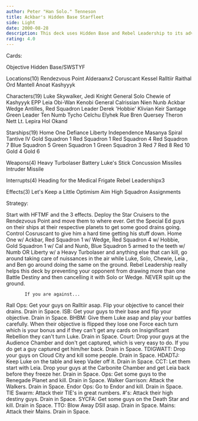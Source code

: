 ```yaml
---
author: Peter "Han Solo." Tenneson
title: Ackbar's Hidden Base Starfleet
side: Light
date: 2000-08-28
description: This deck uses Hidden Base and Rebel Leadership to its advantage.
rating: 4.0
---
```

Cards: 

Objective
Hidden Base/SWSTYF

Locations(10)
Rendezvous Point
Alderaanx2
Coruscant
Kessel
Ralltiir
Raithal
Ord Mantell
Anoat
Kashyyyk

Characters(19)
Luke Skywalker, Jedi Knight
General Solo
Chewie of Kashyyyk
EPP Leia
Obi-Wan Kenobi
General Calrissian
Nien Nunb
Ackbar
Wedge Antilles, Red Squadron Leader
Derek 'Hobbie' Klivian
Keir Santage
Green Leader
Ten Numb
Tycho Celchu
Elyhek Rue
Bren Quersey
Theron Nett
Lt. Lepira
Hol Okand

Starships(19)
Home One
Defiance
Liberty
Independence
Masanya
Spiral
Tantive IV
Gold Squadron 1
Red Squadron 1
Red Squadron 4
Red Squadron 7
Blue Squadron 5
Green Squadron 1
Green Squadron 3
Red 7
Red 8
Red 10
Gold 4
Gold 6

Weapons(4)
Heavy Turbolaser Battery
Luke's Stick
Concussion Missiles
Intruder Missile

Interrupts(4)
Heading for the Medical Frigate
Rebel Leadershipx3

Effects(3)
Let's Keep a Little Optimism
Aim High
Squadron Assignments

Strategy: 

Start with HFTMF and the 3 effects.  Deploy the Star Cruisers to the Rendezvous Point and move them to where ever.  Get the Special Ed guys on their ships at their respective planets to get some good drains going.  Control Cosruscant to give him a hard time getting his stuff down.  Home One w/ Ackbar, Red Squadron 1 w/ Wedge, Red Squadron 4 w/ Hobbie, Gold Squadron 1 w/ Cal and Nunb, Blue Squadron 5 armed to the teeth w/ Numb OR Liberty w/ a Heavy Turbolaser and anything else that can kill, go around taking care of nuissances in the air while Luke, Solo, Chewie, Leia , and Ben go around doing the same on the ground.  Rebel Leadership really helps this deck by preventing your opponent from drawing more than one Battle Destiny and then cancelling it with Solo or Wedge.  NEVER split up the ground.

	       If you are against...
Rall Ops: Get your guys on Ralltiir asap.  Flip your objective to cancel their drains.	Drain in Space.
ISB: Get your guys to their base and flip your objective.  Drain in Space.
BHBM: Give them Luke asap and play your battles carefully.  When their objective is flipped they lose one Force each turn which is your bonus and if they can't get any cards on Insignificant Rebellion they can't turn Luke.  Drain in Space.
Court: Drop your guys at the Audience Chamber and don't get captured, which is very easy to do.  If you do get a guy captured get him/her back.  Drain in Space.
TDIGWATT: Drop your guys on Cloud City and kill some people.  Drain in Space.
HDADTJ: Keep Luke on the table and keep Vader off it.  Drain in Space.
CCT: Let them start with Leia.	Drop your guys at the Carbonite Chamber and get Leia back before they freeze her.  Drain in Space.
Ops: Get some guys to the Renegade Planet and kill.  Drain in Space.
Walker Garrison: Attack the Walkers.  Drain in Space.
Endor Ops: Go to Endor and kill.  Drain in Space.
TIE Swarm: Attack their TIE's in great numbers.
#'s: Attack their high destiny guys.  Drain in Space.
SYCFA: Get some guys on the Death Star and kill.  Drain in Space.
TTO: Blow Away DSII asap.  Drain in Space.
Mains: Attack their Mains.  Drain in Space.

